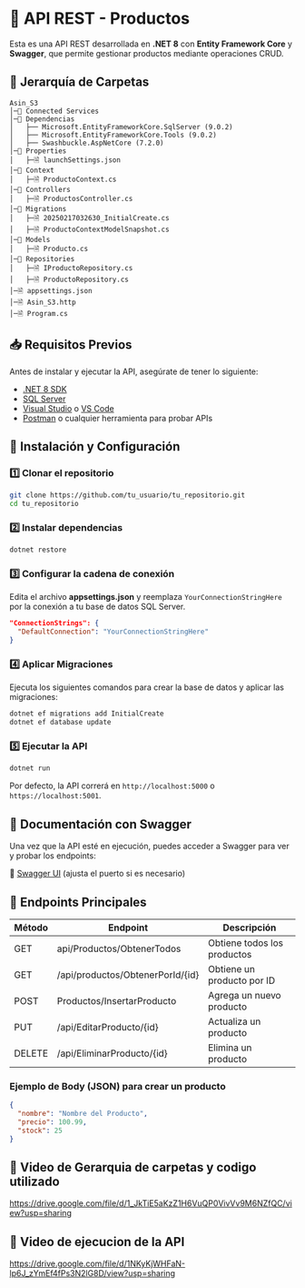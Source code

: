 ﻿# 📌 API REST - Productos

Esta es una API REST desarrollada en **.NET 8** con **Entity Framework Core** y **Swagger**, que permite gestionar productos mediante operaciones CRUD.

## 📂 Jerarquía de Carpetas
```
Asin_S3
│─📂 Connected Services
│─📂 Dependencias
│   ├── Microsoft.EntityFrameworkCore.SqlServer (9.0.2)
│   ├── Microsoft.EntityFrameworkCore.Tools (9.0.2)
│   ├── Swashbuckle.AspNetCore (7.2.0)
│─📂 Properties
│   ├─🗎 launchSettings.json
│─📂 Context
│   ├─🗎 ProductoContext.cs
│─📂 Controllers
│   ├─🗎 ProductosController.cs
│─📂 Migrations
│   ├─🗎 20250217032630_InitialCreate.cs
│   ├─🗎 ProductoContextModelSnapshot.cs
│─📂 Models
│   ├─🗎 Producto.cs
│─📂 Repositories
│   ├─🗎 IProductoRepository.cs
│   ├─🗎 ProductoRepository.cs
│─🗎 appsettings.json
│─🗎 Asin_S3.http
│─🗎 Program.cs
```

## 📥 Requisitos Previos

Antes de instalar y ejecutar la API, asegúrate de tener lo siguiente:

- [.NET 8 SDK](https://dotnet.microsoft.com/download)
- [SQL Server](https://www.microsoft.com/en-us/sql-server/sql-server-downloads)
- [Visual Studio](https://visualstudio.microsoft.com/) o [VS Code](https://code.visualstudio.com/)
- [Postman](https://www.postman.com/) o cualquier herramienta para probar APIs

## 🚀 Instalación y Configuración

### 1️⃣ Clonar el repositorio
```sh
git clone https://github.com/tu_usuario/tu_repositorio.git
cd tu_repositorio
```

### 2️⃣ Instalar dependencias
```sh
dotnet restore
```

### 3️⃣ Configurar la cadena de conexión
Edita el archivo **appsettings.json** y reemplaza `YourConnectionStringHere` por la conexión a tu base de datos SQL Server.
```json
"ConnectionStrings": {
  "DefaultConnection": "YourConnectionStringHere"
}
```

### 4️⃣ Aplicar Migraciones
Ejecuta los siguientes comandos para crear la base de datos y aplicar las migraciones:
```sh
dotnet ef migrations add InitialCreate
dotnet ef database update
```

### 5️⃣ Ejecutar la API
```sh
dotnet run
```
Por defecto, la API correrá en `http://localhost:5000` o `https://localhost:5001`.

## 📖 Documentación con Swagger
Una vez que la API esté en ejecución, puedes acceder a Swagger para ver y probar los endpoints:

🔗 [Swagger UI](https://localhost:7243/swagger/index.html)  (ajusta el puerto si es necesario)

## 📌 Endpoints Principales

| Método | Endpoint                         | Descripción                 |
|--------|----------------------------------|-----------------------------|
| GET    | api/Productos/ObtenerTodos       | Obtiene todos los productos |
| GET    | /api/productos/ObtenerPorId/{id} | Obtiene un producto por ID  |
| POST   | Productos/InsertarProducto       | Agrega un nuevo producto    |
| PUT    | /api/EditarProducto/{id}         | Actualiza un producto       |
| DELETE | /api/EliminarProducto/{id}       | Elimina un producto         |

### Ejemplo de Body (JSON) para crear un producto
```json
{
  "nombre": "Nombre del Producto",
  "precio": 100.99,
  "stock": 25
}
```

## 📼 Video de Gerarquia de carpetas y codigo utilizado 
https://drive.google.com/file/d/1_JkTiE5aKzZ1H6VuQP0VivVv9M6NZfQC/view?usp=sharing

## 📼 Video de ejecucion de la API
https://drive.google.com/file/d/1NKyKjWHFaN-lp6J_zYmEf4fPs3N2lG8D/view?usp=sharing

